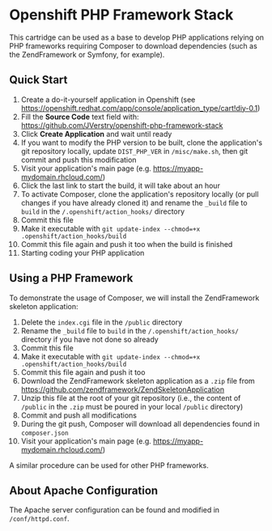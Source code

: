 # Openshift PHP Framework Stack

This cartridge can be used as a base to develop PHP applications relying on PHP frameworks requiring Composer to download dependencies (such as the ZendFramework or Symfony, for example).

## Quick Start

1. Create a do-it-yourself application in Openshift (see https://openshift.redhat.com/app/console/application_type/cart!diy-0.1) 
2. Fill the **Source Code** text field with: https://github.com/JVerstry/openshift-php-framework-stack
3. Click **Create Application** and wait until ready
4. If you want to modify the PHP version to be built, clone the application's git repository locally, update `DIST_PHP_VER` in `/misc/make.sh`, then git commit and push this modification
5. Visit your application's main page (e.g. https://myapp-mydomain.rhcloud.com/)
6. Click the last link to start the build, it will take about an hour
7. To activate Composer, clone the application's repository locally (or pull changes if you have already cloned it) and rename the `_build` file to `build` in the `/.openshift/action_hooks/` directory 
9. Commit this file
10. Make it executable with `git update-index --chmod=+x .openshift/action_hooks/build`
11. Commit this file again and push it too when the build is finished
9. Starting coding your PHP application

## Using a PHP Framework

To demonstrate the usage of Composer, we will install the ZendFramework skeleton application:

1. Delete the `index.cgi` file in the `/public` directory
2. Rename the `_build` file to `build` in the `/.openshift/action_hooks/` directory if you have not done so already
3. Commit this file
4. Make it executable with `git update-index --chmod=+x .openshift/action_hooks/build`
5. Commit this file again and push it too
6. Download the ZendFramework skeleton application as a `.zip` file from https://github.com/zendframework/ZendSkeletonApplication
7. Unzip this file at the root of your git repository (i.e., the content of `/public` in the `.zip` must be poured in your local `/public` directory)
8. Commit and push all modifications
9. During the git push, Composer will download all dependencies found in `composer.json`
10. Visit your application's main page (e.g. https://myapp-mydomain.rhcloud.com/)

A similar procedure can be used for other PHP frameworks. 

## About Apache Configuration

The Apache server configuration can be found and modified in `/conf/httpd.conf`.
